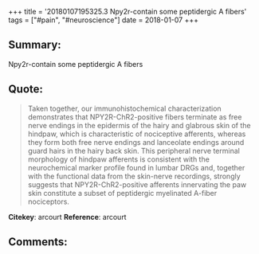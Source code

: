 +++
title = '20180107195325.3 Npy2r-contain some peptidergic A fibers'
tags = ["#pain", "#neuroscience"]
date = 2018-01-07
+++

## Summary:
 Npy2r-contain some peptidergic A fibers


## Quote:
>Taken together, our immunohistochemical characterization demonstrates that NPY2R-ChR2-positive fibers terminate as free nerve endings in the epidermis of the hairy and glabrous skin of the hindpaw, which is characteristic of nociceptive afferents, whereas they form both free nerve endings and lanceolate endings around guard hairs in the hairy back skin. This peripheral nerve terminal morphology of hindpaw afferents is consistent with the neurochemical marker profile found in lumbar DRGs and, together with the functional data from the skin-nerve recordings, strongly suggests that NPY2R-ChR2-positive afferents innervating the paw skin constitute a subset of peptidergic myelinated A-fiber nociceptors.

**Citekey**: arcourt
**Reference**: arcourt

## Comments:
